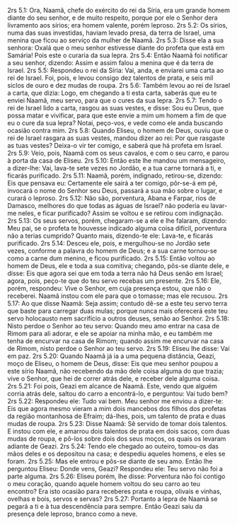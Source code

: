 2rs 5.1: Ora, Naamã, chefe do exército do rei da Síria, era um grande homem diante do seu senhor, e de muito respeito, porque por ele o Senhor dera livramento aos sírios; era homem valente, porém leproso.
2rs 5.2: Os sírios, numa das suas investidas, haviam levado presa, da terra de Israel, uma menina que ficou ao serviço da mulher de Naamã.
2rs 5.3: Disse ela a sua senhora: Oxalá que o meu senhor estivesse diante do profeta que está em Samária! Pois este o curaria da sua lepra.
2rs 5.4: Então Naamã foi notificar a seu senhor, dizendo: Assim e assim falou a menina que é da terra de Israel.
2rs 5.5: Respondeu o rei da Síria: Vai, anda, e enviarei uma carta ao rei de Israel. Foi, pois, e levou consigo dez talentos de prata, e seis mil siclos de ouro e dez mudas de roupa.
2rs 5.6: Também levou ao rei de Israel a carta, que dizia: Logo, em chegando a ti esta carta, saberás que eu te enviei Naamã, meu servo, para que o cures da sua lepra.
2rs 5.7: Tendo o rei de Israel lido a carta, rasgou as suas vestes, e disse: Sou eu Deus, que possa matar e vivificar, para que este envie a mim um homem a fim de que eu o cure da sua lepra? Notai, peço-vos, e vede como ele anda buscando ocasião contra mim.
2rs 5.8: Quando Eliseu, o homem de Deus, ouviu que o rei de Israel rasgara as suas vestes, mandou dizer ao rei: Por que rasgaste as tuas vestes? Deixa-o vir ter comigo, e saberá que há profeta em Israel.
2rs 5.9: Veio, pois, Naamã com os seus cavalos, e com o seu carro, e parou à porta da casa de Eliseu.
2rs 5.10: Então este lhe mandou um mensageiro, a dizer-lhe: Vai, lava-te sete vezes no Jordão, e a tua carne tornará a ti, e ficarás purificado.
2rs 5.11: Naamã, porém, indignado, retirou-se, dizendo: Eis que pensava eu: Certamente ele sairá a ter comigo, pôr-se-á em pé, invocará o nome do Senhor seu Deus, passará a sua mão sobre o lugar, e curará o leproso.
2rs 5.12: Não são, porventura, Abana e Farpar, rios de Damasco, melhores do que todas as águas de Israel? não poderia eu lavar-me neles, e ficar purificado? Assim se voltou e se retirou com indignação.
2rs 5.13: Os seus servos, porém, chegaram-se a ele e lhe falaram, dizendo: Meu pai, se o profeta te houvesse indicado alguma coisa difícil, porventura não a terias cumprido? Quanto mais, dizendo-te ele: Lava-te, e ficarás purificado.
2rs 5.14: Desceu ele, pois, e mergulhou-se no Jordão sete vezes, conforme a palavra do homem de Deus; e a sua carne tornou-se como a carne dum menino, e ficou purificado.
2rs 5.15: Então voltou ao homem de Deus, ele e toda a sua comitiva; chegando, pôs-se diante dele, e disse: Eis que agora sei que em toda a terra não há Deus senão em Israel; agora, pois, peço-te que do teu servo recebas um presente.
2rs 5.16: Ele, porém, respondeu: Vive o Senhor, em cuja presença estou, que não o receberei. Naamã instou com ele para que o tomasse; mas ele recusou.
2rs 5.17: Ao que disse Naamã: Seja assim; contudo dê-se a este teu servo terra que baste para carregar duas mulas; porque nunca mais oferecerá este teu servo holocausto nem sacrifício a outros deuses, senão ao Senhor.
2rs 5.18: Nisto perdoe o Senhor ao teu servo: Quando meu amo entrar na casa de Rimom para ali adorar, e ele se apoiar na minha mão, e eu também me tenha de encurvar na casa de Rimom; quando assim me encurvar na casa de Rimom, nisto perdoe o Senhor ao teu servo.
2rs 5.19: Eliseu lhe disse: Vai em paz.
2rs 5.20: Quando Naamã já ia a uma pequena distância, Geazi, moço de Eliseu, o homem de Deus, disse: Eis que meu senhor poupou a este sírio Naamã, não recebendo da mão dele coisa alguma do que trazia; vive o Senhor, que hei de correr atrás dele, e receber dele alguma coisa.
2rs 5.21: Foi pois, Geazi em alcance de Naamã. Este, vendo que alguém corria atrás dele, saltou do carro a encontrá-lo, e perguntou: Vai tudo bem?
2rs 5.22: Respondeu ele: Tudo vai bem. Meu senhor me enviou a dizer-te: Eis que agora mesmo vieram a mim dois mancebos dos filhos dos profetas da região montanhosa de Efraim; dá-lhes, pois, um talento de prata e duas mudas de roupa.
2rs 5.23: Disse Naamã: Sê servido de tomar dois talentos. E instou com ele, e amarrou dois talentos de prata em dois sacos, com duas mudas de roupa, e pô-los sobre dois dos seus moços, os quais os levaram adiante de Geazi.
2rs 5.24: Tendo ele chegado ao outeiro, tomou-os das mãos deles e os depositou na casa; e despediu aqueles homens, e eles se foram.
2rs 5.25: Mas ele entrou e pôs-se diante de seu amo. Então lhe perguntou Eliseu: Donde vens, Geazi? Respondeu ele: Teu servo não foi a parte alguma.
2rs 5.26: Eliseu porém, lhe disse: Porventura não foi contigo o meu coração, quando aquele homem voltou do seu carro ao teu encontro? Era isto ocasião para receberes prata e roupa, olivais e vinhas, ovelhas e bois, servos e servas?
2rs 5.27: Portanto a lepra de Naamã se pegará a ti e à tua descendência para sempre. Então Geazi saiu da presença dele leproso, branco como a neve.
